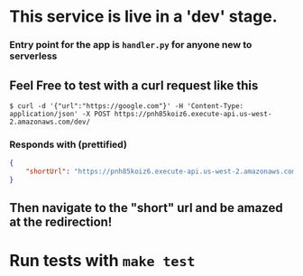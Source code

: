 # This service is live in a 'dev' stage. 
### Entry point for the app is `handler.py` for anyone new to serverless

## Feel Free to test with a curl request like this

``` shell
$ curl -d '{"url":"https://google.com"}' -H 'Content-Type: application/json' -X POST https://pnh85koiz6.execute-api.us-west-2.amazonaws.com/dev/
```
### Responds with (prettified)
``` JSON 
{
    "shortUrl": "https://pnh85koiz6.execute-api.us-west-2.amazonaws.com/dev/wmHQd"
}
```

## Then navigate to the "short" url and be amazed at the redirection!

# Run tests with `make test`
